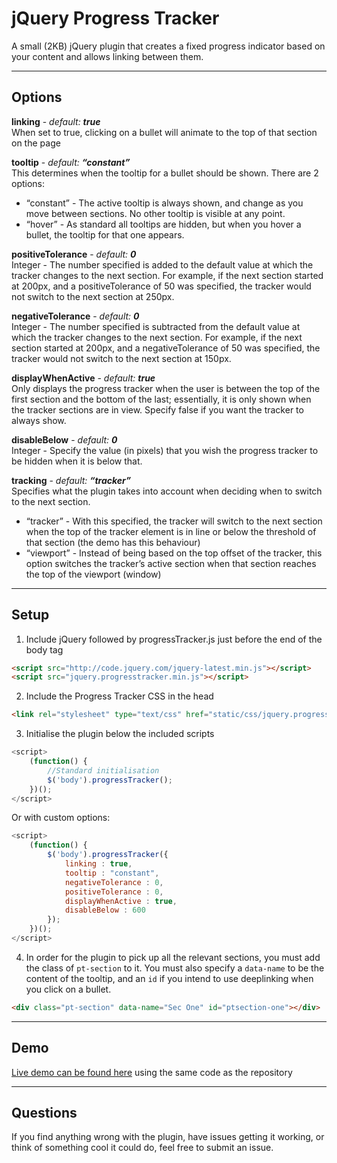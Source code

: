 jQuery Progress Tracker
======================

A small (2KB) jQuery plugin that creates a fixed progress indicator based on your content and allows linking between them.

---

## Options

**linking** - _default:_ **_true_**  
When set to true, clicking on a bullet will animate to the top of that section on the page

**tooltip** - _default:_ **_“constant”_**  
This determines when the tooltip for a bullet should be shown. There are 2 options:  
+ “constant” - The active tooltip is always shown, and change as you move between sections. No other tooltip is visible at any point.  
+ “hover” - As standard all tooltips are hidden, but when you hover a bullet, the tooltip for that one appears.

**positiveTolerance** - _default:_ **_0_**  
Integer - The number specified is added to the default value at which the tracker changes to the next section. For example, if the next section started at 200px, and a positiveTolerance of 50 was specified, the tracker would not switch to the next section at 250px.

**negativeTolerance** - _default:_ **_0_**  
Integer - The number specified is subtracted from the default value at which the tracker changes to the next section. For example, if the next section started at 200px, and a negativeTolerance of 50 was specified, the tracker would not switch to the next section at 150px.

**displayWhenActive** - _default:_ **_true_**  
Only displays the progress tracker when the user is between the top of the first section and the bottom of the last; essentially, it is only shown when the tracker sections are in view. Specify false if you want the tracker to always show.

**disableBelow** - _default:_ **_0_**  
Integer - Specify the value (in pixels) that you wish the progress tracker to be hidden when it is below that.

**tracking** - _default:_ **_“tracker”_**  
Specifies what the plugin takes into account when deciding when to switch to the next section.  
+ “tracker” - With this specified, the tracker will switch to the next section when the top of the tracker element is in line or below the threshold of that section (the demo has this behaviour)  
+ “viewport” - Instead of being based on the top offset of the tracker, this option switches the tracker’s active section when that section reaches the top of the viewport (window)

---

## Setup

1. Include jQuery followed by progressTracker.js just before the end of the body tag  
```html
<script src="http://code.jquery.com/jquery-latest.min.js"></script>
<script src="jquery.progresstracker.min.js"></script>
```  
2. Include the Progress Tracker CSS in the head  
```html
<link rel="stylesheet" type="text/css" href="static/css/jquery.progresstracker.css">
```  
3. Initialise the plugin below the included scripts  
```javascript
<script>
	(function() {
		//Standard initialisation
		$('body').progressTracker();
	})();
</script>
```  
Or with custom options:  
```javascript
<script>
	(function() {
		$('body').progressTracker({
	        linking : true,
	        tooltip : "constant",
	        negativeTolerance : 0,
	        positiveTolerance : 0,
	        displayWhenActive : true,
	        disableBelow : 600
	    });
	})();
</script>
```  
4. In order for the plugin to pick up all the relevant sections, you must add the class of `pt-section` to it. You must also specify a `data-name` to be the content of the tooltip, and an `id` if you intend to use deeplinking when you click on a bullet.  
```html
<div class="pt-section" data-name="Sec One" id="ptsection-one"></div>
```  

---

## Demo  

[Live demo can be found here](http://mrfirthy.me/experiments/example/jquery-progress-tracker/) using the same code as the repository

---

## Questions  

If you find anything wrong with the plugin, have issues getting it working, or think of something cool it could do, feel free to submit an issue.
